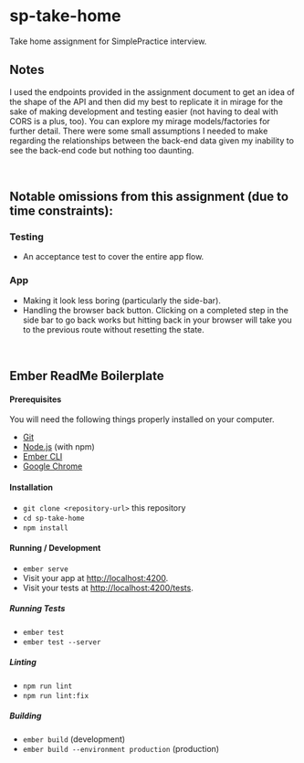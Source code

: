 # sp-take-home

Take home assignment for SimplePractice interview.
## Notes
I used the endpoints provided in the assignment document to get an idea of the shape of the API and then did my best to replicate it in mirage for the sake of making development and testing easier (not having to deal with CORS is a plus, too). You can explore my mirage models/factories for further detail. There were some small assumptions I needed to make regarding the relationships between the back-end data given my inability to see the back-end code but nothing too daunting.

<br/>

## Notable omissions from this assignment (due to time constraints):
### Testing
- An acceptance test to cover the entire app flow.

### App
- Making it look less boring (particularly the side-bar).
- Handling the browser back button. Clicking on a completed step in the side bar to go back works but hitting back in your browser will take you to the previous route without resetting the state.

<br/>

## Ember ReadMe Boilerplate
#### Prerequisites

You will need the following things properly installed on your computer.

* [Git](https://git-scm.com/)
* [Node.js](https://nodejs.org/) (with npm)
* [Ember CLI](https://cli.emberjs.com/release/)
* [Google Chrome](https://google.com/chrome/)

#### Installation

* `git clone <repository-url>` this repository
* `cd sp-take-home`
* `npm install`

#### Running / Development

* `ember serve`
* Visit your app at [http://localhost:4200](http://localhost:4200).
* Visit your tests at [http://localhost:4200/tests](http://localhost:4200/tests).

##### Running Tests

* `ember test`
* `ember test --server`

##### Linting

* `npm run lint`
* `npm run lint:fix`

##### Building

* `ember build` (development)
* `ember build --environment production` (production)
